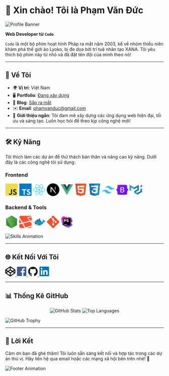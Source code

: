 # 👋 Xin chào! Tôi là Phạm Văn Đức

![Profile Banner](https://via.placeholder.com/1200x300.png?text=Welcome+to+My+Profile)

**Web Developer từ `Code`**

`Code` là một bộ phim hoạt hình Pháp ra mắt năm 2003, kể về nhóm thiếu niên khám phá thế giới ảo Lyoko, bị đe dọa bởi trí tuệ nhân tạo XANA. Tôi yêu thích bộ phim này từ nhỏ và đã đặt tên đội của mình theo nó!

---

## 📍 Về Tôi

- 🌍 **Vị trí**: Việt Nam
- 🖥️ **Portfolio**: [Đang xây dựng](https://portfolio-placeholder.com)
- 📝 **Blog**: [Sắp ra mắt](https://blog-placeholder.com)
- ✉️ **Email**: [phamvanduc@gmail.com](mailto:phamvanduc@gmail.com)
- 💬 **Giới thiệu ngắn**: Tôi đam mê xây dựng các ứng dụng web hiện đại, tối ưu và sáng tạo. Luôn học hỏi để theo kịp công nghệ mới!

---

## 🛠️ Kỹ Năng

Tôi thích làm các dự án để thử thách bản thân và nâng cao kỹ năng. Dưới đây là các công nghệ tôi sử dụng:

### Frontend
<p align="left">
  <img src="https://raw.githubusercontent.com/devicons/devicon/master/icons/javascript/javascript-original.svg" alt="JavaScript" width="40" height="40"/>
  <img src="https://raw.githubusercontent.com/devicons/devicon/master/icons/typescript/typescript-original.svg" alt="TypeScript" width="40" height="40"/>
  <img src="https://raw.githubusercontent.com/devicons/devicon/master/icons/react/react-original.svg" alt="React" width="40" height="40"/>
  <img src="https://raw.githubusercontent.com/devicons/devicon/master/icons/nextjs/nextjs-original.svg" alt="Next.js" width="40" height="40"/>
  <img src="https://raw.githubusercontent.com/devicons/devicon/master/icons/vuejs/vuejs-original.svg" alt="Vue.js" width="40" height="40"/>
  <img src="https://raw.githubusercontent.com/devicons/devicon/master/icons/html5/html5-original.svg" alt="HTML5" width="40" height="40"/>
  <img src="https://raw.githubusercontent.com/devicons/devicon/master/icons/css3/css3-original.svg" alt="CSS3" width="40" height="40"/>
  <img src="https://raw.githubusercontent.com/devicons/devicon/master/icons/tailwindcss/tailwindcss-plain.svg" alt="TailwindCSS" width="40" height="40"/>
  <img src="https://raw.githubusercontent.com/devicons/devicon/master/icons/bootstrap/bootstrap-original.svg" alt="Bootstrap" width="40" height="40"/>
  <img src="https://raw.githubusercontent.com/devicons/devicon/master/icons/materialui/materialui-original.svg" alt="Material UI" width="40" height="40"/>
</p>

### Backend & Tools
<p align="left">
  <img src="https://raw.githubusercontent.com/devicons/devicon/master/icons/nodejs/nodejs-original.svg" alt="Node.js" width="40" height="40"/>
  <img src="https://raw.githubusercontent.com/devicons/devicon/master/icons/laravel/laravel-plain.svg" alt="Laravel" width="40" height="40"/>
  <img src="https://raw.githubusercontent.com/devicons/devicon/master/icons/docker/docker-original.svg" alt="Docker" width="40" height="40"/>
  <img src="https://raw.githubusercontent.com/devicons/devicon/master/icons/git/git-original.svg" alt="Git" width="40" height="40"/>
  <img src="https://raw.githubusercontent.com/devicons/devicon/master/icons/phpstorm/phpstorm-original.svg" alt="PhpStorm" width="40" height="40"/>
</p>

![Skills Animation](https://media.giphy.com/media/26n7b7PjSOZ3kHZmM/giphy.gif)

---

## 🌐 Kết Nối Với Tôi

<p align="left">
  <a href="https://codepen.io/pen/" target="_blank" rel="noreferrer">
    <img src="https://raw.githubusercontent.com/devicons/devicon/master/icons/codepen/codepen-plain.svg" alt="CodePen" width="32" height="32"/>
  </a>
  <a href="https://www.facebook.com/ducdepzaihihihi/" target="_blank" rel="noreferrer">
    <img src="https://raw.githubusercontent.com/devicons/devicon/master/icons/facebook/facebook-original.svg" alt="Facebook" width="32" height="32"/>
  </a>
  <a href="https://github.com/phamvanduc28" target="_blank" rel="noreferrer">
    <img src="https://raw.githubusercontent.com/devicons/devicon/master/icons/github/github-original.svg" alt="GitHub" width="32" height="32"/>
  </a>
  <a href="https://www.linkedin.com/in/phamvanduc" target="_blank" rel="noreferrer">
    <img src="https://raw.githubusercontent.com/devicons/devicon/master/icons/linkedin/linkedin-original.svg" alt="LinkedIn" width="32" height="32"/>
  </a>
</p>

---

## 📊 Thống Kê GitHub

<p align="center">
  <img src="https://github-readme-stats.vercel.app/api?username=phamvanduc28&show_icons=true&theme=radical" alt="GitHub Stats"/>
  <img src="https://github-readme-stats.vercel.app/api/top-langs/?username=phamvanduc28&layout=compact&theme=radical" alt="Top Languages"/>
</p>

![GitHub Trophy](https://github-profile-trophy.vercel.app/?username=phamvanduc28&theme=onedark)

---

## 💬 Lời Kết

Cảm ơn bạn đã ghé thăm! Tôi luôn sẵn sàng kết nối và hợp tác trong các dự án thú vị. Hãy liên hệ qua email hoặc các mạng xã hội bên trên nhé! 🚀

![Footer Animation](https://media.giphy.com/media/l0MYt5jPR6QX5pnqM/giphy.gif)
